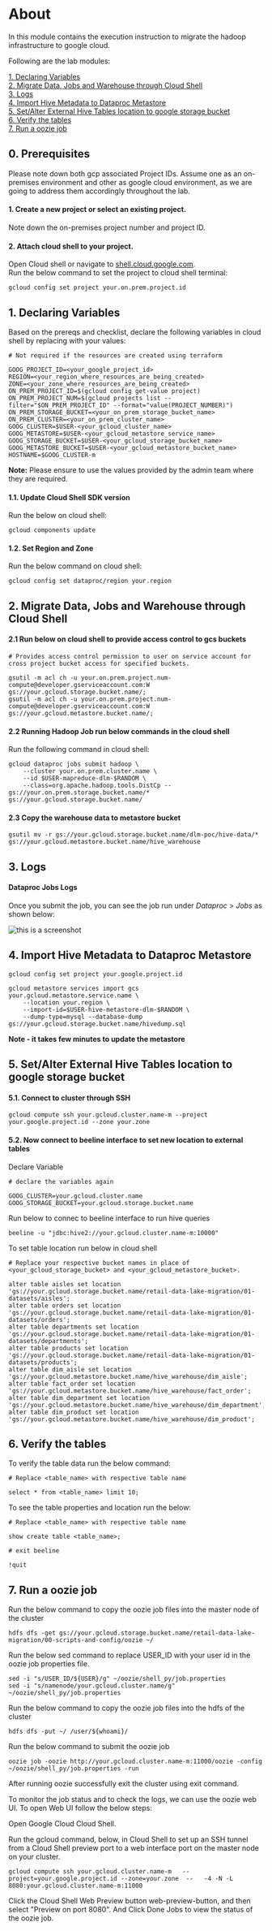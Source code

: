 # About

In this module contains the execution instruction to migrate the hadoop infrastructure to google cloud.

Following are the lab modules:

[1. Declaring Variables](gcloud-execution.md#1-declaring-variables)<br>
[2. Migrate Data, Jobs and Warehouse through Cloud Shell](gcloud-execution.md#2-migrate-data-jobs-and-warehouse-through-cloud-shell)<br>
[3. Logs](gcloud-execution.md#3-logs)<br>
[4. Import Hive Metadata to Dataproc Metastore](gcloud-execution.md#4-import-hive-metadata-to-dataproc-metastore)<br>
[5. Set/Alter External Hive Tables location to google storage bucket](gcloud-execution.md#5-setalter-external-hive-tables-location-to-google-storage-bucket)<br>
[6. Verify the tables](gcloud-execution.md#6-verify-the-tables)<br>
[7. Run a oozie job](gcloud-execution.md#7-run-a-oozie-job)<br>

## 0. Prerequisites 
Please note down both gcp associated Project IDs. Assume one as an on-premises environment and other as google cloud environment, as we are going to address them accordingly throughout the lab.

#### 1. Create a new project or select an existing project.
Note down the on-premises project number and project ID.

#### 2. Attach cloud shell to your project.
Open Cloud shell or navigate to [shell.cloud.google.com](https://shell.cloud.google.com). <br>
Run the below command to set the project to cloud shell terminal:
```
gcloud config set project your.on.prem.project.id
```

## 1. Declaring Variables
Based on the prereqs and checklist, declare the following variables in cloud shell by replacing with your values:

```
# Not required if the resources are created using terraform

GOOG_PROJECT_ID=<your_google_project_id>
REGION=<your_region_where_resources_are_being_created>
ZONE=<your_zone_where_resources_are_being_created>
ON_PREM_PROJECT_ID=$(gcloud config get-value project)
ON_PREM_PROJECT_NUM=$(gcloud projects list --filter="$ON_PREM_PROJECT_ID" --format="value(PROJECT_NUMBER)")
ON_PREM_STORAGE_BUCKET=<your_on_prem_storage_bucket_name>
ON_PREM_CLUSTER=<your_on_prem_cluster_name>
GOOG_CLUSTER=$USER-<your_gcloud_cluster_name>
GOOG_METASTORE=$USER-<your_gcloud_metastore_service_name>
GOOG_STORAGE_BUCKET=$USER-<your_gcloud_storage_bucket_name>
GOOG_METASTORE_BUCKET=$USER-<your_gcloud_metastore_bucket_name>
HOSTNAME=$GOOG_CLUSTER-m
```

**Note:** Please ensure to use the values provided by the admin team where they are required.

#### 1.1. Update Cloud Shell SDK version
Run the below on cloud shell:
```
gcloud components update
```

#### 1.2. Set Region and Zone
Run the below command on cloud shell:
```
gcloud config set dataproc/region your.region
```

## 2. Migrate Data, Jobs and Warehouse through Cloud Shell

#### 2.1 Run below on cloud shell to provide access control to gcs buckets
```
# Provides access control permission to user on service account for cross project bucket access for specified buckets.

gsutil -m acl ch -u your.on.prem.project.num-compute@developer.gserviceaccount.com:W gs://your.gcloud.storage.bucket.name/;
gsutil -m acl ch -u your.on.prem.project.num-compute@developer.gserviceaccount.com:W gs://your.gcloud.metastore.bucket.name/;
```

#### 2.2 Running Hadoop Job run below commands in the cloud shell
Run the following command in cloud shell:

```
gcloud dataproc jobs submit hadoop \
    --cluster your.on.prem.cluster.name \
    --id $USER-mapreduce-dlm-$RANDOM \
    --class=org.apache.hadoop.tools.DistCp -- gs://your.on.prem.storage.bucket.name/* gs://your.gcloud.storage.bucket.name/
```

#### 2.3 Copy the warehouse data to metastore bucket

```
gsutil mv -r gs://your.gcloud.storage.bucket.name/dlm-poc/hive-data/* gs://your.gcloud.metastore.bucket.name/hive_warehouse
```

## 3. Logs

#### Dataproc Jobs Logs

Once you submit the job, you can see the job run under *Dataproc* > *Jobs* as shown below:

![this is a screenshot](/images/dataproc_logs.png)

## 4. Import Hive Metadata to Dataproc Metastore
```
gcloud config set project your.google.project.id
```

```
gcloud metastore services import gcs your.gcloud.metastore.service.name \
    --location your.region \
    --import-id=$USER-hive-metastore-dlm-$RANDOM \
    --dump-type=mysql --database-dump gs://your.gcloud.storage.bucket.name/hivedump.sql
```

**Note - it takes few minutes to update the metastore**

## 5. Set/Alter External Hive Tables location to google storage bucket

#### 5.1. Connect to cluster through SSH

```
gcloud compute ssh your.gcloud.cluster.name-m --project your.google.project.id --zone your.zone
```

#### 5.2. Now connect to beeline interface to set new location to external tables

Declare Variable
```
# declare the variables again

GOOG_CLUSTER=your.gcloud.cluster.name
GOOG_STORAGE_BUCKET=your.gcloud.storage.bucket.name
```
Run below to connec to beeline interface to run hive queries
```
beeline -u "jdbc:hive2://your.gcloud.cluster.name-m:10000"
```
To set table location run below in cloud shell
```
# Replace your respective bucket names in place of <your_gcloud_storage_bucket> and <your_gcloud_metastore_bucket>.

alter table aisles set location 'gs://your.gcloud.storage.bucket.name/retail-data-lake-migration/01-datasets/aisles';
alter table orders set location 'gs://your.gcloud.storage.bucket.name/retail-data-lake-migration/01-datasets/orders';
alter table departments set location 'gs://your.gcloud.storage.bucket.name/retail-data-lake-migration/01-datasets/departments';
alter table products set location 'gs://your.gcloud.storage.bucket.name/retail-data-lake-migration/01-datasets/products';
alter table dim_aisle set location 'gs://your.gcloud.metastore.bucket.name/hive_warehouse/dim_aisle';
alter table fact_order set location 'gs://your.gcloud.metastore.bucket.name/hive_warehouse/fact_order';
alter table dim_department set location 'gs://your.gcloud.metastore.bucket.name/hive_warehouse/dim_department';
alter table dim_product set location 'gs://your.gcloud.metastore.bucket.name/hive_warehouse/dim_product';
```


## 6. Verify the tables

To verify the table data run the below command:
```
# Replace <table_name> with respective table name

select * from <table_name> limit 10;
```

To see the table properties and location run the below:
```
# Replace <table_name> with respective table name

show create table <table_name>;

# exit beeline

!quit
```

## 7. Run a oozie job

Run the below command to copy the oozie job files into the master node of the cluster
```
hdfs dfs -get gs://your.gcloud.storage.bucket.name/retail-data-lake-migration/00-scripts-and-config/oozie ~/
```

Run the below sed command to replace USER_ID with your user id in the oozie job properties file.
```
sed -i "s/USER_ID/${USER}/g" ~/oozie/shell_py/job.properties
sed -i "s/namenode/your.gcloud.cluster.name/g" ~/oozie/shell_py/job.properties
```

Run the below command to copy the oozie job files into the hdfs of the cluster
```
hdfs dfs -put ~/ /user/${whoami}/
```

Run the below command to submit the oozie job
```
oozie job -oozie http://your.gcloud.cluster.name-m:11000/oozie -config ~/oozie/shell_py/job.properties -run
```

After running oozie successfully exit the cluster using exit command.<br>

To monitor the job status and to check the logs, we can use the oozie web UI. To open Web UI follow the below steps:<br>

Open Google Cloud Cloud Shell. 

Run the gcloud command, below, in Cloud Shell to set up an SSH tunnel from a Cloud Shell preview port to a web interface port on the master node on your cluster.
```
gcloud compute ssh your.gcloud.cluster.name-m   --project=your.google.project.id --zone=your.zone  --   -4 -N -L 8080:your.gcloud.cluster.name-m:11000
```

Click the Cloud Shell Web Preview button web-preview-button, and then select "Preview on port 8080". And Click Done Jobs to view the status of the oozie job.